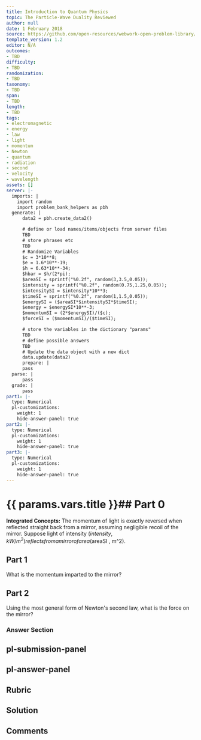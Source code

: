 ```yaml
---
title: Introduction to Quantum Physics
topic: The Particle-Wave Duality Reviewed
author: null
date: 1 February 2018
source: https://github.com/open-resources/webwork-open-problem-library/tree/master/Contrib/BrockPhysics/College_Physics_Urone/29.Introduction_to_Quantum_Physics/29-08.The_Particle_Wave_Duality_Reviewed/NU_U17_29_08_014.pg
template_version: 1.2
editor: N/A
outcomes:
- TBD
difficulty:
- TBD
randomization:
- TBD
taxonomy:
- TBD
span:
- TBD
length:
- TBD
tags:
- electromagnetic
- energy
- law
- light
- momentum
- Newton
- quantum
- radiation
- second
- velocity
- wavelength
assets: []
server: |-
  imports: |
    import random
    import problem_bank_helpers as pbh
  generate: |
      data2 = pbh.create_data2()

      # define or load names/items/objects from server files
      TBD
      # store phrases etc
      TBD
      # Randomize Variables
      $c = 3*10**8;
      $e = 1.6*10**-19;
      $h = 6.63*10**-34;
      $hbar = $h/(2*pi);
      $areaSI = sprintf("%0.2f", random(3,3.5,0.05));
      $intensity = sprintf("%0.2f", random(0.75,1.25,0.05));
      $intensitySI = $intensity*10**3;
      $timeSI = sprintf("%0.2f", random(1,1.5,0.05));
      $energySI = ($areaSI*$intensitySI*$timeSI);
      $energy = $energySI*10**-3;
      $momentumSI = (2*$energySI)/($c);
      $forceSI = ($momentumSI)/($timeSI);

      # store the variables in the dictionary "params"
      TBD
      # define possible answers
      TBD
      # Update the data object with a new dict
      data.update(data2)
      prepare: |
      pass
  parse: |
      pass
  grade: |
      pass
part1: |-
  type: Numerical
  pl-customizations:
    weight: 1
    hide-answer-panel: true
part2: |-
  type: Numerical
  pl-customizations:
    weight: 1
    hide-answer-panel: true
part3: |-
  type: Numerical
  pl-customizations:
    weight: 1
    hide-answer-panel: true
---
```


# {{ params.vars.title }}## Part 0 
<b>Integrated Concepts:</b> The momentum of light is exactly reversed when reflected straight back from a mirror, assuming negligible recoil of the mirror. Suppose light of intensity ($intensity , kW/m^2) reflects from a mirror of area ($areaSI , m^2). 
## Part 1 
What is the momentum imparted to the mirror? 
## Part 2 
Using the most general form of Newton's second law, what is the force on the mirror? 


### Answer Section 


## pl-submission-panel 


## pl-answer-panel 


## Rubric 


## Solution 


## Comments 


